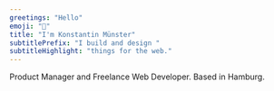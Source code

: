```yaml
---
greetings: "Hello"
emoji: "👋"
title: "I'm Konstantin Münster"
subtitlePrefix: "I build and design "
subtitleHighlight: "things for the web."
---
```


Product Manager and Freelance Web Developer. Based in Hamburg.